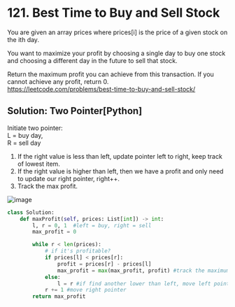 # 121. Best Time to Buy and Sell Stock
You are given an array prices where prices[i] is the price of a given stock on the ith day.

You want to maximize your profit by choosing a single day to buy one stock and choosing a different day in the future to sell that stock.

Return the maximum profit you can achieve from this transaction. If you cannot achieve any profit, return 0.\
https://leetcode.com/problems/best-time-to-buy-and-sell-stock/

## Solution: Two Pointer[Python]
 Initiate two pointer:\
 L = buy day,\
 R = sell day

1. If the right value is less than left, update pointer left to right, keep track of lowest item.
2. If the right value is higher than left, then we have a profit and only need to update our right pointer, right++.
3. Track the max profit.

![image](https://user-images.githubusercontent.com/60995499/219713829-15d51a65-6ba7-4ccf-9919-251e91ec3df9.png)


```Python
class Solution:
    def maxProfit(self, prices: List[int]) -> int:
        l, r = 0, 1  #left = buy, right = sell
        max_profit = 0

        while r < len(prices):
            # if it's profitable?
            if prices[l] < prices[r]:
                profit = prices[r] - prices[l]
                max_profit = max(max_profit, profit) #track the maximum profit
            else:
                l = r #if find another lower than left, move left pointer to be the right
            r += 1 #move right pointer
        return max_profit


